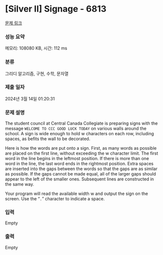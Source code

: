 # [Silver II] Signage - 6813 

[문제 링크](https://www.acmicpc.net/problem/6813) 

### 성능 요약

메모리: 108080 KB, 시간: 112 ms

### 분류

그리디 알고리즘, 구현, 수학, 문자열

### 제출 일자

2024년 3월 14일 01:20:31

### 문제 설명

<p>The student council at Central Canada Collegiate is preparing signs with the message <code>WELCOME TO CCC GOOD LUCK TODAY</code> on various walls around the school. A sign is wide enough to hold w characters on each row, including spaces, as befits the wall to be decorated.</p>

<p>Here is how the words are put onto a sign. First, as many words as possible are placed on the first line, without exceeding the w character limit. The first word in the line begins in the leftmost position. If there is more than one word in the line, the last word ends in the rightmost position. Extra spaces are inserted into the gaps between the words so that the gaps are as similar as possible. If the gaps cannot be made equal, all of the larger gaps should appear to the left of the smaller ones. Subsequent lines are constructed in the same way.</p>

<p>Your program will read the available width w and output the sign on the screen. Use the “<code>.</code>” character to indicate a space.</p>

### 입력 

 Empty

### 출력 

 Empty

